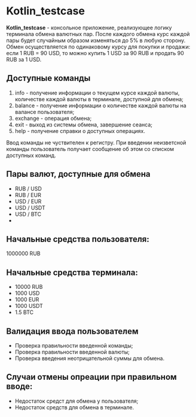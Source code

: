 # Kotlin_testcase
**Kotlin_testcase** - консольное приложение, реализующее логику терминала обмена валютных пар. После каждого обмена курс каждой пары будет случайным образом изменяться до 5% в любую сторону. Обмен осуществляется по одинаковому курсу для покупки и продажи: если 1 RUB = 90 USD, то можно купить 1 USD за 90 RUB и продать 90 RUB за 1 USD.

## Доступные команды
1. info - получение информации о текущем курсе каждой валюты, количестве каждой валюты в терминале, доступной для обмена;
2. balance - получение информации о количестве каждой валюты на валансе пользователя;
3. exchange - операция обмена;
4. exit - выход из системы обмена, завершение сеанса;
5. help - получение справки о доступных операциях.
   
  Ввод команды не чуствителен к регистру. При введении неизветсной команды пользователь получает сообщение об этом со списком доступных команд.
  
## Пары валют, доступные для обмена
* RUB / USD
* RUB / EUR
* USD / EUR
* USD / USDT
* USD / BTC
* 
## Начальные средства пользователя:
1000000 RUB

## Начальные средства терминала:
* 10000 RUB
* 1000 USD
* 1000 EUR
* 1000 USDT
* 1.5 BTC

## Валидация ввода пользователем
* Проверка правильности введенной команды;
* Проверка правильности введенной валюты;
* Проверка введения неотрицательной суммы для обмена.

## Случаи отмены опреации при правильном вводе:
* Недостаток средст для обмена у пользователя;
* Недостаток средств для обмена в терминале.
